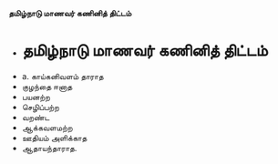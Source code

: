 **தமிழ்நாடு மாணவர் கணினித் திட்டம்**
- # தமிழ்நாடு மாணவர் கணினித் திட்டம்
- a. காய்கனிவளம் தாராத
- குழந்தை ஈனாத
- பயனற்ற
- செழிப்பற்ற
- வறண்ட
- ஆக்கவளமற்ற
- ஊதியம் அளிக்காத
- ஆதாயந்தாராத.

